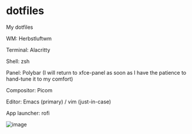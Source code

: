 # dotfiles
My dotfiles

WM: Herbstluftwm

Terminal: Alacritty

Shell: zsh

Panel: Polybar (I will return to xfce-panel as soon as I have the patience to hand-tune it to my comfort)

Compositor: Picom

Editor: Emacs (primary) / vim (just-in-case)

App launcher: rofi

![image](https://github.com/user-attachments/assets/90bbf884-fc22-46a5-86bf-ab1d8591713d)
